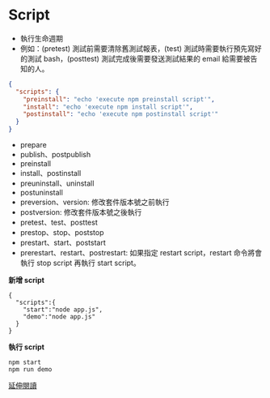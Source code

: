 # Script

- 執行生命週期
- 例如：(pretest) 測試前需要清除舊測試報表，(test) 測試時需要執行預先寫好的測試 bash，(posttest) 測試完成後需要發送測試結果的 email 給需要被告知的人。

```json
{
  "scripts": {
    "preinstall": "echo 'execute npm preinstall script'",
    "install": "echo 'execute npm install script'",
    "postinstall": "echo 'execute npm postinstall script'"
  }
}
```

- prepare
- publish、postpublish
- preinstall
- install、postinstall
- preuninstall、uninstall
- postuninstall
- preversion、version: 修改套件版本號之前執行
- postversion: 修改套件版本號之後執行
- pretest、test、posttest
- prestop、stop、poststop
- prestart、start、poststart
- prerestart、restart、postrestart: 如果指定 restart script，restart 命令將會執行 stop script 再執行 start script。

**新增 script**

```
{
  "scripts":{
    "start":"node app.js",
    "demo":"node app.js"
  }
}
```

**執行 script**

```
npm start
npm run demo
```

[延伸閱讀](./extra.md)
